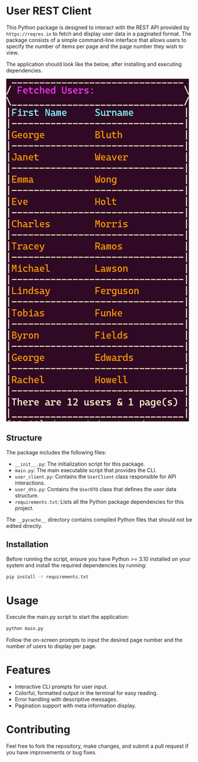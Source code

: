# User REST Client

This Python package is designed to interact with the REST API provided by `https://reqres.in` to fetch and display user data in a paginated format. The package consists of a simple command-line interface that allows users to specify the number of items per page and the page number they wish to view.

The application should look like the below, after installing and executing dependencies.

![Alt text](image.png)

## Structure

The package includes the following files:

- `__init__.py`: The initialization script for this package.
- `main.py`: The main executable script that provides the CLI.
- `user_client.py`: Contains the `UserClient` class responsible for API interactions.
- `user_dto.py`: Contains the `UserDTO` class that defines the user data structure.
- `requirements.txt`: Lists all the Python package dependencies for this project.

The `__pycache__` directory contains compiled Python files that should not be edited directly.

## Installation

Before running the script, ensure you have Python >= 3.10 installed on your system and install the required dependencies by running:

```bash
pip install -r requirements.txt
```
# Usage
Execute the main.py script to start the application:
```bash
python main.py
```
Follow the on-screen prompts to input the desired page number and the number of users to display per page.

# Features
- Interactive CLI prompts for user input.
- Colorful, formatted output in the terminal for easy reading.
- Error handling with descriptive messages.
- Pagination support with meta information display.
# Contributing
Feel free to fork the repository, make changes, and submit a pull request if you have improvements or bug fixes.